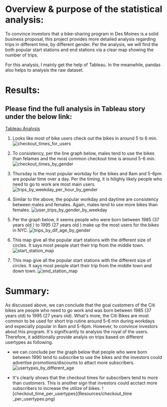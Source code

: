 
# Overview & purpose of the statistical analysis:
To convince investors that a bike-sharing program in Des Moines is a solid business proposal, this project provides more detailed analysis regarding trips in different time, by different gender. Per the analysis, we will find the both popular start stations and end stations via a clear map showing the number of trips.

For this analysis, I mainly get the help of Tableau. In the meanwhile, pandas also helps to analysis the raw dataset.


# Results:
## Please find the full analysis in Tableau story under the below link:
[Tableau Analysis](https://public.tableau.com/views/CitiBikes_Dashboard_16715087491590/NYCCitiBikesAnalysis?:language=en-US&publish=yes&:display_count=n&:origin=viz_share_link)


1. Looks like most of bike users check out the bikes in around 5 to 6 min.
![checkout_times_for_users](Resources/checkout_times_for_users.png)


2. To consistency, per the line graph below, males tend to use the bikes than felames and the most common checkout time is around 5-6 min.
![checkout_times_by_gender](Resources/checkout_times_by_gender.png)


3. Thursday is the most popular workday for the bikes and 8am and 5-6pm are popular time over a day. Per the timing, it is hilighly likely people who need to go to work are most main users.
![trips_by_weekday_per_hour_by_gender](Resources/trips_by_weekday_per_hour_by_gender.png)


4. Similar to the above, the popular workday and daytime are consistency between males and females. Again, males tend to use more bikes than females. 
![user_trips_by_gender_by_weekday](Resources/user_trips_by_gender_by_weekday.png)


5. Per the graph below, it seems people who were born between 1985 (37 years old ) to 1995 (27 years old ) make up the most users for the bikes in NYC. 
![trips_by_dif_age_by_gender](Resources/trips_by_dif_age_by_gender.png)


6. This map give all the popular start stations with the different size of circles. It says most people start their trip from the middle town.
![start_station_map](Resources/start_station_map.png)


7. This map give all the popular start stations with the different size of circles. It says most people start their trip from the middle town and down town.
![end_station_map](Resources/end_station_map.png)



# Summary:
As discussed above, we can conclude that the goal customers of the Citi bikes are people who need to go work and was born between 1985 (37 years old) to 1995 (27 years old). What's more, the Citi Bikes are most common to be used for short trip rutine around 5-6 min during workdays and expecially popular in 8am and 5-6pm. However, to convince investors about this program. It's significantly to analysis the royal of the users. Therefore, it additionally provide analyis on trips based on different usertypes as following.

- we can conclude per the graph below that people who were born between 1990 tend to subscribe to use the bikes and the investors could advertise promotions/discounts to attact more subscribers.
![usertypes_by_different_age](Resources/usertypes_by_different_age.png)

- It's clearly shows that the checkout times for subscribers tend to more than customers. This is another sign that investors could acctact more subscribers to increase the utilize of bikes.
![checkout_time_per_usertypes](Resources/checkout_time _per_usertypes.png)
